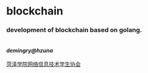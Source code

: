 # blockchain
### development of blockchain based on golang.<br/><br/>

***demingry@hzuna***<br/><br/>
[菏泽学院网络信息技术学生协会](https://www.hzunic.club/)